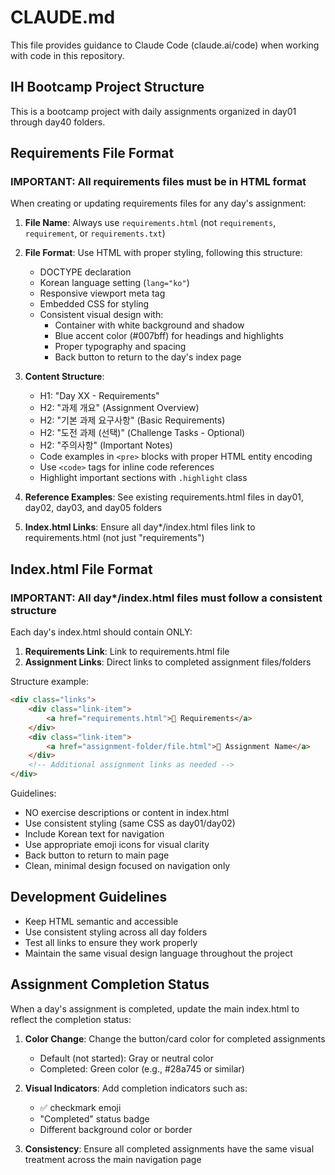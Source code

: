 # CLAUDE.md

This file provides guidance to Claude Code (claude.ai/code) when working with code in this repository.

## IH Bootcamp Project Structure

This is a bootcamp project with daily assignments organized in day01 through day40 folders.

## Requirements File Format

### IMPORTANT: All requirements files must be in HTML format

When creating or updating requirements files for any day's assignment:

1. **File Name**: Always use `requirements.html` (not `requirements`, `requirement`, or `requirements.txt`)

2. **File Format**: Use HTML with proper styling, following this structure:
   - DOCTYPE declaration
   - Korean language setting (`lang="ko"`)
   - Responsive viewport meta tag
   - Embedded CSS for styling
   - Consistent visual design with:
     - Container with white background and shadow
     - Blue accent color (#007bff) for headings and highlights
     - Proper typography and spacing
     - Back button to return to the day's index page

3. **Content Structure**:
   - H1: "Day XX - Requirements"
   - H2: "과제 개요" (Assignment Overview)
   - H2: "기본 과제 요구사항" (Basic Requirements)
   - H2: "도전 과제 (선택)" (Challenge Tasks - Optional)
   - H2: "주의사항" (Important Notes)
   - Code examples in `<pre>` blocks with proper HTML entity encoding
   - Use `<code>` tags for inline code references
   - Highlight important sections with `.highlight` class

4. **Reference Examples**: See existing requirements.html files in day01, day02, day03, and day05 folders

5. **Index.html Links**: Ensure all day*/index.html files link to requirements.html (not just "requirements")

## Index.html File Format

### IMPORTANT: All day*/index.html files must follow a consistent structure

Each day's index.html should contain ONLY:

1. **Requirements Link**: Link to requirements.html file
2. **Assignment Links**: Direct links to completed assignment files/folders

Structure example:
```html
<div class="links">
    <div class="link-item">
        <a href="requirements.html">📝 Requirements</a>
    </div>
    <div class="link-item">
        <a href="assignment-folder/file.html">📄 Assignment Name</a>
    </div>
    <!-- Additional assignment links as needed -->
</div>
```

Guidelines:
- NO exercise descriptions or content in index.html
- Use consistent styling (same CSS as day01/day02)
- Include Korean text for navigation
- Use appropriate emoji icons for visual clarity
- Back button to return to main page
- Clean, minimal design focused on navigation only

## Development Guidelines

- Keep HTML semantic and accessible
- Use consistent styling across all day folders
- Test all links to ensure they work properly
- Maintain the same visual design language throughout the project

## Assignment Completion Status

When a day's assignment is completed, update the main index.html to reflect the completion status:

1. **Color Change**: Change the button/card color for completed assignments
   - Default (not started): Gray or neutral color
   - Completed: Green color (e.g., #28a745 or similar)
   
2. **Visual Indicators**: Add completion indicators such as:
   - ✅ checkmark emoji
   - "Completed" status badge
   - Different background color or border

3. **Consistency**: Ensure all completed assignments have the same visual treatment across the main navigation page